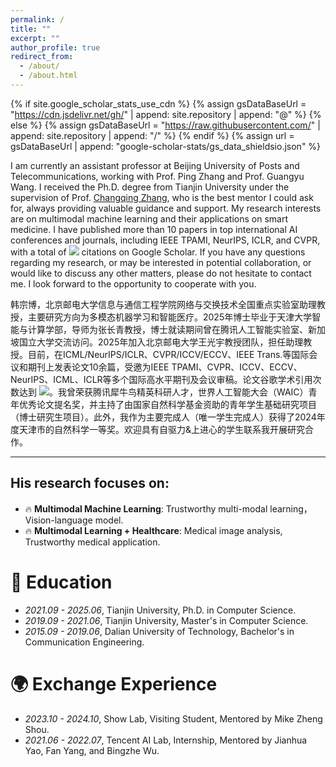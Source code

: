 ```yaml
---
permalink: /
title: ""
excerpt: ""
author_profile: true
redirect_from: 
  - /about/
  - /about.html
---
```


{% if site.google_scholar_stats_use_cdn %}
{% assign gsDataBaseUrl = "https://cdn.jsdelivr.net/gh/" | append: site.repository | append: "@" %}
{% else %}
{% assign gsDataBaseUrl = "https://raw.githubusercontent.com/" | append: site.repository | append: "/" %}
{% endif %}
{% assign url = gsDataBaseUrl | append: "google-scholar-stats/gs_data_shieldsio.json" %}

<span class='anchor' id='about-me'></span>

I am currently an assistant professor at Beijing University of Posts and Telecommunications, working with Prof. Ping Zhang and Prof. Guangyu Wang. I received the Ph.D. degree from Tianjin University under the supervision of Prof. [Changqing Zhang](https://cic.tju.edu.cn/faculty/zhangchangqing/research.html), who is the best mentor I could ask for, always providing valuable guidance and support. My research interests are on multimodal machine learning and their applications on smart medicine. I have published more than 10 papers in top international AI conferences and journals, including IEEE TPAMI, NeurIPS, ICLR, and CVPR, with a total of <a href='https://scholar.google.com/citations?user=F2BBkQEAAAAJ'><img src="https://img.shields.io/endpoint?url={{ url | url_encode }}&logo=Google%20Scholar&labelColor=f6f6f6&color=9cf&style=flat&label=citations"></a> citations on Google Scholar. If you have any questions regarding my research, or may be interested in potential collaboration, or would like to discuss any other matters, please do not hesitate to contact me. I look forward to the opportunity to cooperate with you.


韩宗博，北京邮电大学信息与通信工程学院网络与交换技术全国重点实验室助理教授，主要研究方向为多模态机器学习和智能医疗。2025年博士毕业于天津大学智能与计算学部，导师为张长青教授，博士就读期间曾在腾讯人工智能实验室、新加坡国立大学交流访问。2025年加入北京邮电大学王光宇教授团队，担任助理教授。目前，在ICML/NeurIPS/ICLR、CVPR/ICCV/ECCV、IEEE Trans.等国际会议和期刊上发表论文10余篇，受邀为IEEE TPAMI、CVPR、ICCV、ECCV、NeurIPS、ICML、ICLR等多个国际高水平期刊及会议审稿。论文谷歌学术引用次数达到 <a href='https://scholar.google.com/citations?user=F2BBkQEAAAAJ'><img src="https://img.shields.io/endpoint?url={{ url | url_encode }}&logo=Google%20Scholar&labelColor=f6f6f6&color=9cf&style=flat&label=citations"></a>。我曾荣获腾讯犀牛鸟精英科研人才，世界人工智能大会（WAIC）青年优秀论文提名奖，并主持了由国家自然科学基金资助的青年学生基础研究项目（博士研究生项目）。此外，我作为主要完成人（唯一学生完成人）获得了2024年度天津市的自然科学一等奖。欢迎具有自驱力&上进心的学生联系我开展研究合作。

****
## His research focuses on: 
* 🔥 **Multimodal Machine Learning**: Trustworthy multi-modal learning，Vision-language model.
* 🔥 **Multimodal Learning + Healthcare**:  Medical image analysis, Trustworthy medical application.



# 📖 Education
- *2021.09 - 2025.06*, Tianjin University, Ph.D. in Computer Science.
- *2019.09 - 2021.06*, Tianjin University, Master's in Computer Science.
- *2015.09 - 2019.06*, Dalian University of Technology, Bachelor's in Communication Engineering.

# 🌍 Exchange Experience
- *2023.10 - 2024.10*, Show Lab, Visiting Student, Mentored by Mike Zheng Shou.
- *2021.06 - 2022.07*, Tencent AI Lab, Internship, Mentored by Jianhua Yao, Fan Yang, and Bingzhe Wu.

